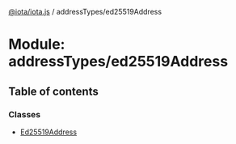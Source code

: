 [@iota/iota.js](../README.md) / addressTypes/ed25519Address

# Module: addressTypes/ed25519Address

## Table of contents

### Classes

- [Ed25519Address](../classes/addresstypes/ed25519address.ed25519address.md)
